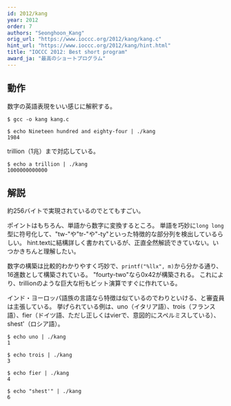 ```yaml
---
id: 2012/kang
year: 2012
order: 7
authors: "Seonghoon_Kang"
orig_url: "https://www.ioccc.org/2012/kang/kang.c"
hint_url: "https://www.ioccc.org/2012/kang/hint.html"
title: "IOCCC 2012: Best short program"
award_ja: "最高のショートプログラム"
---
```


## 動作

数字の英語表現をいい感じに解釈する。

```
$ gcc -o kang kang.c

$ echo Nineteen hundred and eighty-four | ./kang
1984
```

trillion（1兆）まで対応している。

```
$ echo a trillion | ./kang
1000000000000
```

## 解説

約256バイトで実現されているのでとてもすごい。

ポイントはもちろん、単語から数字に変換するところ。
単語を巧妙に`long long`型に符号化して、"tw-"や"tr-"や"-ty"といった特徴的な部分列を検出しているらしい。
hint.textに結構詳しく書かれているが、正直全然解読できていない。いつかきちんと理解したい。

数字の構築は比較的わかりやすく巧妙で、`printf("%llx", m)`から分かる通り、16進数として構築されている。
"fourty-two"なら0x42が構築される。
これにより、trillionのような巨大な桁もビット演算ですぐに作れている。

インド・ヨーロッパ語族の言語なら特徴は似ているのでわりといける、と審査員は主張している。
挙げられている例は、uno（イタリア語）、trois（フランス語）、fier（ドイツ語、ただし正しくはvierで、意図的にスペルミスしている）、shest'（ロシア語）。

```
$ echo uno | ./kang
1

$ echo trois | ./kang
3

$ echo fier | ./kang
4

$ echo "shest'" | ./kang
6
```
